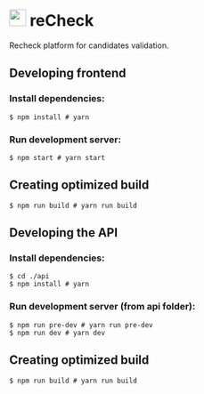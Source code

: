 # <img src="public/favicon.ico" height='30'> reCheck
Recheck platform for candidates validation.

## Developing frontend
### Install dependencies:
```shell
$ npm install # yarn
```
### Run development server:
```shell
$ npm start # yarn start
```
## Creating optimized build
```shell
$ npm run build # yarn run build
```
## Developing the API
### Install dependencies:
```shell
$ cd ./api
$ npm install # yarn
```
### Run development server (from api folder):
```shell
$ npm run pre-dev # yarn run pre-dev
$ npm run dev # yarn dev
```
## Creating optimized build
```shell
$ npm run build # yarn run build
```
